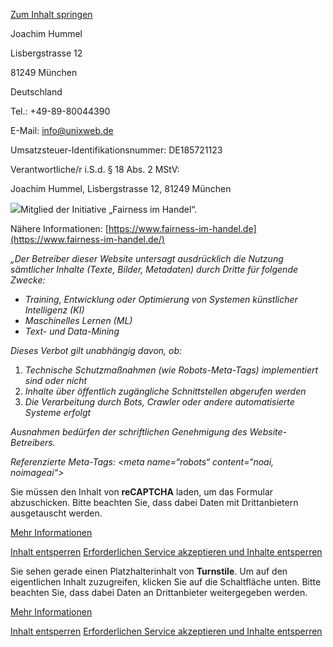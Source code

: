 [Zum Inhalt springen](https://blog.unixweb.de/impressum/#content)

Joachim Hummel

Lisbergstrasse 12

81249 München

Deutschland

Tel.: +49-89-80044390

E-Mail: info@unixweb.de

Umsatzsteuer-Identifikationsnummer: DE185721123

Verantwortliche/r i.S.d. § 18 Abs. 2 MStV:

Joachim Hummel, Lisbergstrasse 12, 81249 München

![](https://www.it-recht-kanzlei.de/gfx/Logos/logo-fairness-160.png)Mitglied der Initiative „Fairness im Handel“.

Nähere Informationen: [https://www.fairness-im-handel.de](https://www.fairness-im-handel.de/)

_„Der Betreiber dieser Website untersagt ausdrücklich die Nutzung sämtlicher Inhalte (Texte, Bilder, Metadaten) durch Dritte für folgende Zwecke:_

- _Training, Entwicklung oder Optimierung von Systemen künstlicher Intelligenz (KI)_
- _Maschinelles Lernen (ML)_
- _Text- und Data-Mining_

_Dieses Verbot gilt unabhängig davon, ob:_

1. _Technische Schutzmaßnahmen (wie Robots-Meta-Tags) implementiert sind oder nicht_
2. _Inhalte über öffentlich zugängliche Schnittstellen abgerufen werden_
3. _Die Verarbeitung durch Bots, Crawler oder andere automatisierte Systeme erfolgt_

_Ausnahmen bedürfen der schriftlichen Genehmigung des Website-Betreibers._

_Referenzierte Meta-Tags: <meta name=“robots“ content=“noai, noimageai“>_

Sie müssen den Inhalt von **reCAPTCHA** laden, um das Formular abzuschicken. Bitte beachten Sie, dass dabei Daten mit Drittanbietern ausgetauscht werden.

[Mehr Informationen](about:blank#)

[Inhalt entsperren](about:blank#) [Erforderlichen Service akzeptieren und Inhalte entsperren](about:blank#)

Sie sehen gerade einen Platzhalterinhalt von **Turnstile**. Um auf den eigentlichen Inhalt zuzugreifen, klicken Sie auf die Schaltfläche unten. Bitte beachten Sie, dass dabei Daten an Drittanbieter weitergegeben werden.

[Mehr Informationen](about:blank#)

[Inhalt entsperren](about:blank#) [Erforderlichen Service akzeptieren und Inhalte entsperren](about:blank#)